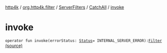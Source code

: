 [http4k](../../../index.md) / [org.http4k.filter](../../index.md) / [ServerFilters](../index.md) / [CatchAll](index.md) / [invoke](./invoke.md)

# invoke

`operator fun invoke(errorStatus: `[`Status`](../../../org.http4k.core/-status/index.md)` = INTERNAL_SERVER_ERROR): `[`Filter`](../../../org.http4k.core/-filter/index.md) [(source)](https://github.com/http4k/http4k/blob/master/http4k-core/src/main/kotlin/org/http4k/filter/ServerFilters.kt#L154)